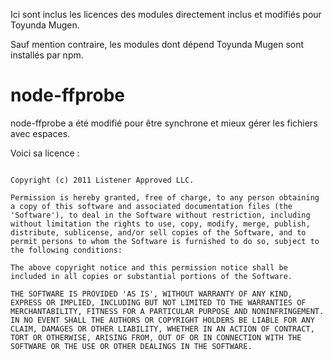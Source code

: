 Ici sont inclus les licences des modules directement inclus et modifiés pour Toyunda Mugen.

Sauf mention contraire, les modules dont dépend Toyunda Mugen sont installés par npm.

# node-ffprobe

node-ffprobe a été modifié pour être synchrone et mieux gérer les fichiers avec espaces.

Voici sa licence :

```(The MIT License)

Copyright (c) 2011 Listener Approved LLC.

Permission is hereby granted, free of charge, to any person obtaining
a copy of this software and associated documentation files (the
'Software'), to deal in the Software without restriction, including
without limitation the rights to use, copy, modify, merge, publish,
distribute, sublicense, and/or sell copies of the Software, and to
permit persons to whom the Software is furnished to do so, subject to
the following conditions:

The above copyright notice and this permission notice shall be
included in all copies or substantial portions of the Software.

THE SOFTWARE IS PROVIDED 'AS IS', WITHOUT WARRANTY OF ANY KIND,
EXPRESS OR IMPLIED, INCLUDING BUT NOT LIMITED TO THE WARRANTIES OF
MERCHANTABILITY, FITNESS FOR A PARTICULAR PURPOSE AND NONINFRINGEMENT.
IN NO EVENT SHALL THE AUTHORS OR COPYRIGHT HOLDERS BE LIABLE FOR ANY
CLAIM, DAMAGES OR OTHER LIABILITY, WHETHER IN AN ACTION OF CONTRACT,
TORT OR OTHERWISE, ARISING FROM, OUT OF OR IN CONNECTION WITH THE
SOFTWARE OR THE USE OR OTHER DEALINGS IN THE SOFTWARE.
```
